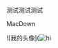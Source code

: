 测试测试测试

MacDown

![我的头像](<img src="/personal-jekyll-theme/img/jetpacktocat.png" alt="hi" class="inline"/>
